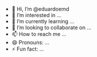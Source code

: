 - 👋 Hi, I’m @eduardoemd
- 👀 I’m interested in ...
- 🌱 I’m currently learning ...
- 💞️ I’m looking to collaborate on ...
- 📫 How to reach me ...
- 😄 Pronouns: ...
- ⚡ Fun fact: ...

<!---
eduardoemd/eduardoemd is a ✨ special ✨ repository because its `README.md` (this file) appears on your GitHub profile.
You can click the Preview link to take a look at your changes.
--->
